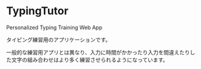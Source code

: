 # TypingTutor
Personalized Typing Training Web App

タイピング練習用のアプリケーションです。

一般的な練習用アプリとは異なり、入力に時間がかかったり入力を間違えたりした文字の組み合わせはより多く練習させられるようになっています。

